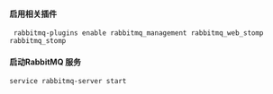 

#### 启用相关插件

     rabbitmq-plugins enable rabbitmq_management rabbitmq_web_stomp rabbitmq_stomp
     
#### 启动RabbitMQ 服务

    service rabbitmq-server start
